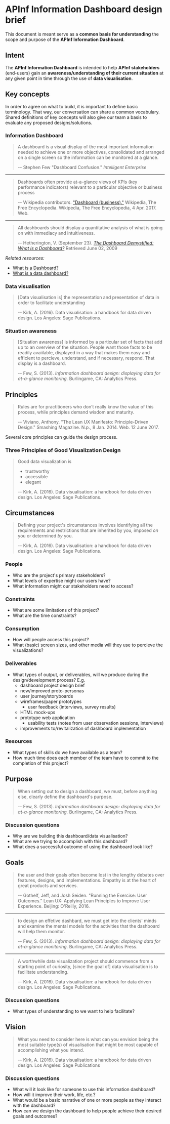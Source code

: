 # APInf Information Dashboard design brief
This document is meant serve as a **common basis for understanding** the scope and purpose of the **APInf Information Dashboard**.

## Intent
The **APInf Information Dashboard** is intended to help **APInf stakeholders** (end-users) gain an **awareness/understanding of their current situation** at any given point in time through the use of **data visualisation**.

## Key concepts
In order to agree on what to build, it is important to define basic terminology. That way, our conversation can share a common vocabulary. Shared definitions of key concepts will also give our team a basis to evaluate any proposed designs/solutions.

### Information Dashboard
> A dashboard is a visual display of the most important information needed to achieve one or more objectives, consolidated and arranged on a single screen so the information can be monitored at a glance.
>
> -- Stephen Few "Dashboard Confusion." *Intelligent Enterprise*

---

> Dashboards often provide at-a-glance views of KPIs (key performance indicators) relevant to a particular objective or business process
>
> -- Wikipedia contributors. ["Dashboard (business)."](https://en.wikipedia.org/wiki/Dashboard_(business)) Wikipedia, The Free Encyclopedia. Wikipedia, The Free Encyclopedia, 4 Apr. 2017. Web.

---

> All dashboards should display a quantitative analysis of what is going on with immediacy and intuitiveness.
>
> -- Hetherington, V. (September 23). *[The Dashboard Demystified: What is a Dashboard?](http://www.dashboardinsight.com/articles/digital-dashboards/fundamentals/the-dashboard-demystified.aspx)* Retrieved June 02, 2009


*Related resources:*
- [What is a Dashboard?](http://www.dashboardinsight.com/articles/digital-dashboards/fundamentals/what-is-a-dashboard.aspx)
- [What is a data dashboard?](http://businessintelligence.com/dictionary/dashboard/)

### Data visualisation
> [Data visualisation is] the representation and presentation of data in order to facilitate understanding
>
> -- Kirk, A. (2016). Data visualisation: a handbook for data driven design. Los Angeles: Sage Publications.

### Situation awareness
> [Situation awareness] is informed by a particular set of facts that add up to an overview of the situation. People want those facts to be readily avaiilable, displayed in a way that makes them easy and efficient to percieve, understand, and if necessary, respond. That display is a dashboard.
>
> -- Few, S. (2013). *Information dashboard design: displaying data for at-a-glance monitoring.* Burlingame, CA: Analytics Press.

## Principles
> Rules are for practitioners who don’t really know the value of this process, while principles demand wisdom and maturity.
>
> -- Viviano, Anthony. "The Lean UX Manifesto: Principle-Driven Design." Smashing Magazine. N.p., 8 Jan. 2014. Web. 12 June 2017. 

Several core principles can guide the design process.

### Three Principles of Good Visualization Design
> Good data visualization is
> - trustworthy
> - accessible
> - elegant
>
> -- Kirk, A. (2016). Data visualisation: a handbook for data driven design. Los Angeles: Sage Publications.

## Circumstances
> Defining your project's circumstances involves identifying all the requirements and restrictions that are inherited by you, imposed *on* you or determined *by* you.
>
> -- Kirk, A. (2016). Data visualisation: a handbook for data driven design. Los Angeles: Sage Publications.

### People

* Who are the project's primary stakeholders?
* What levels of expertise might our users have?
* What information might our stakeholders need to access?

### Constraints

* What are some limitations of this project?
* What are the time constraints?

### Consumption

- How will people access this project?
- What (basic) screen sizes, and other media will they use to percieve the visualizations?

### Deliverables

- What types of output, or deliverables, will we produce during the design/development process? E.g.
  - dashboard project design brief
  - new/improved proto-personas
  - user journey/storyboards
  - wireframes/paper prototypes
    - user feedback (interviews, survey results)
  - HTML mock-ups
  - prototype web application
    - usability tests (notes from user observation sessions, interviews)
  - improvements to/revitalization of dashboard implementation

### Resources

- What types of skills do we have available as a team?
- How much time does each member of the team have to commit to the completion of this project?

## Purpose
> When setting out to design a dashboard, we must, before anything else, clearly define the dashboard's purpose.
>
> -- Few, S. (2013). *Information dashboard design: displaying data for at-a-glance monitoring.* Burlingame, CA: Analytics Press.

### Discussion questions
- Why are we building this dashboard/data visualisation?
- What are we trying to accomplish with this dashboard?
- What does a successful outcome of using the dashboard look like?

## Goals
> the user and their goals often become lost in the lengthy debates over features, designs, and implementations. Empathy is at the heart of great products and services.
>
> -- Gothelf, Jeff, and Josh Seiden. "Running the Exercise: User Outcomes." Lean UX: Applying Lean Principles to Improve User Experience. Beijing: O'Reilly, 2016.

---

> to design an effetive dashbard, we must get into the clients' minds and examine the mental models for the activities that the dashboard will help them monitor.
>
> -- Few, S. (2013). *Information dashboard design: displaying data for at-a-glance monitoring.* Burlingame, CA: Analytics Press.

---

> A worthwhile data visualization project should commence from a starting point of curiosity, [since the goal of] data visualisation is to facilitate understanding.
>
> -- Kirk, A. (2016). Data visualisation: a handbook for data driven design. Los Angeles: Sage Publications.

### Discussion questions
- What types of understanding to we want to help facilitate?

## Vision
> What you need to consider here is what can you envision being the most suitable type(s) of visualisation that might be most capable of accomplishing what you intend.
>
> -- Kirk, A. (2016). Data visualisation: a handbook for data driven design. Los Angeles: Sage Publications

### Discussion questions

- What will it look like for someone to use this information dashboard?
- How will it improve their work, life, etc.?
- What would be a basic narrative of one or more people as they interact with the dashboard?
- How can we design the dashboard to help people achieve their desired goals and outcomes?
